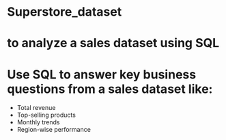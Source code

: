 # Superstore_dataset
# to analyze a sales dataset using SQL
# Use SQL to answer key business questions from a sales dataset like:
- Total revenue
- Top-selling products
- Monthly trends
- Region-wise performance
